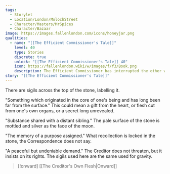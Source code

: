 ```yaml
---
tags:
  - Storylet
  - Location/London/MolochStreet
  - Character/Masters/MrSpices
  - Character/Bazaar
image: https://images.fallenlondon.com/icons/honeyjar.png
qualities:
  - name: "[[The Efficient Commissioner's Tale]]"
    level: 40
    type: Stories
    discrete: true
    unlock: "[[The Efficient Commissioner's Tale]] 40"
    icon: https://fallenlondon.wiki/w/images/f/f3/Book.png
    description: The Efficient Commissioner has interrupted the other work of the GHR
story: "[[The Efficient Commissioner's Tale]]"
---
```


There are sigils across the top of the stone, labelling it.

"Something which originated in the core of one's being and has long been far from the surface." This could mean a gift from the heart, or flesh cut from one's own organs, or a secret long unrevealed.

"Substance shared with a distant sibling." The pale surface of the stone is mottled and silver as the face of the moon.

"The memory of a purpose assigned." What recollection is locked in the stone, the Correspondence does not say.

"A peaceful but undeniable demand." The Creditor does not threaten, but it insists on its rights. The sigils used here are the same used for gravity.

> [!onward] [[The Creditor's Own Flesh|Onward]]
